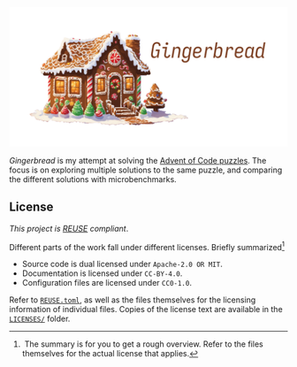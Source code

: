 <!--
SPDX-FileCopyrightText: 2024 Jonas Fierlings <fnoegip@gmail.com>

SPDX-License-Identifier: CC-BY-4.0
-->

<center>

![The logo of the gingerbread repository: A gingerbread house](docs/logo/gingerbread.png "Gingerbread")

</center>

_Gingerbread_ is my attempt at solving the [Advent of Code puzzles][aoc].
The focus is on exploring multiple solutions to the same puzzle,
and comparing the different solutions with microbenchmarks.

[aoc]: https://adventofcode.com/

## License

_This project is [REUSE] compliant_.

[REUSE]: https://reuse.software/spec/

Different parts of the work fall under different licenses.
Briefly summarized[^license-summary]

[^license-summary]: &ZeroWidthSpace;
The summary is for you to get a rough overview.
Refer to the files themselves for the actual license that applies.

- Source code is dual licensed under `Apache-2.0 OR MIT`.
- Documentation is licensed under `CC-BY-4.0`.
- Configuration files are licensed under `CC0-1.0`.

Refer to [`REUSE.toml`](./REAUSE.toml),
as well as the files themselves for the licensing information of individual files.
Copies of the license text are available in the [`LICENSES/`](./LICENSES/) folder.
